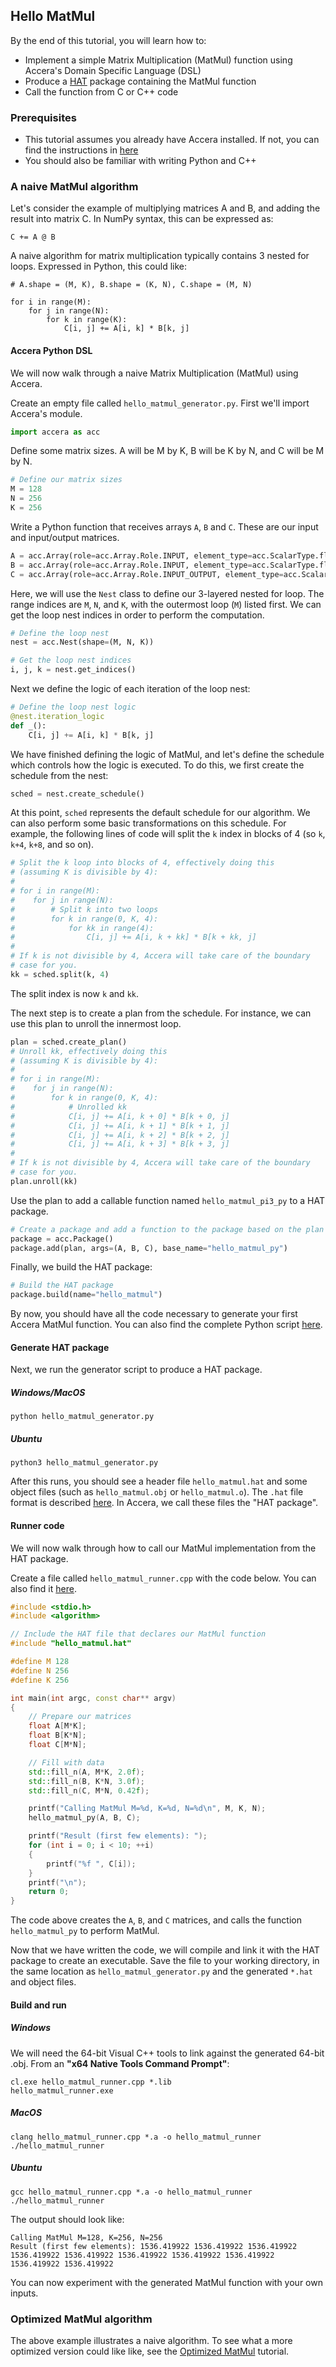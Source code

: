 [//]: # (Project: Accera)
[//]: # (Version: v1.2.14)

## Hello MatMul

By the end of this tutorial, you will learn how to:

* Implement a simple Matrix Multiplication (MatMul) function using Accera's Domain Specific Language (DSL)
* Produce a [HAT](https://github.com/microsoft/hat) package containing the MatMul function
* Call the function from C or C++ code

### Prerequisites

* This tutorial assumes you already have Accera installed. If not, you can find the instructions in [here](../Install/README.md)
* You should also be familiar with writing Python and C++

### A naive MatMul algorithm

Let's consider the example of multiplying matrices A and B, and adding the result into matrix C. In NumPy syntax, this can be expressed as:

```
C += A @ B
```

A naive algorithm for matrix multiplication typically contains 3 nested for loops. Expressed in Python, this could like:

```
# A.shape = (M, K), B.shape = (K, N), C.shape = (M, N)

for i in range(M):
    for j in range(N):
        for k in range(K):
            C[i, j] += A[i, k] * B[k, j]
```

#### Accera Python DSL

We will now walk through a naive Matrix Multiplication (MatMul) using Accera.

Create an empty file called `hello_matmul_generator.py`. First we'll import Accera's module.

```python
import accera as acc
```

Define some matrix sizes. A will be M by K, B will be K by N, and C will be M by N.

```python
# Define our matrix sizes
M = 128
N = 256
K = 256
```

Write a Python function that receives arrays `A`, `B` and `C`. These are our input and input/output matrices.

```python
A = acc.Array(role=acc.Array.Role.INPUT, element_type=acc.ScalarType.float32, shape=(M, K))
B = acc.Array(role=acc.Array.Role.INPUT, element_type=acc.ScalarType.float32, shape=(K, N))
C = acc.Array(role=acc.Array.Role.INPUT_OUTPUT, element_type=acc.ScalarType.float32, shape=(M, N))
```

Here, we will use the `Nest` class to define our 3-layered nested for loop. The range indices are `M`, `N`, and `K`, with the outermost loop (`M`) listed first. We can get the loop nest indices in order to perform the computation.

```python
# Define the loop nest
nest = acc.Nest(shape=(M, N, K))

# Get the loop nest indices
i, j, k = nest.get_indices()
```

Next we define the logic of each iteration of the loop nest:
```python
# Define the loop nest logic
@nest.iteration_logic
def _():
    C[i, j] += A[i, k] * B[k, j]
```

We have finished defining the logic of MatMul, and let's define the schedule which controls how the logic is executed. To do this, we first create the schedule from the nest:

```python
sched = nest.create_schedule()
```

At this point, `sched` represents the default schedule for our algorithm. We can also perform some basic transformations on this schedule. For example, the following lines of code will split the `k` index in blocks of 4 (so `k`, `k+4`, `k+8`, and so on).

```python
# Split the k loop into blocks of 4, effectively doing this
# (assuming K is divisible by 4):
#
# for i in range(M):
#    for j in range(N):
#        # Split k into two loops
#        for k in range(0, K, 4):
#            for kk in range(4):
#                C[i, j] += A[i, k + kk] * B[k + kk, j]
#
# If k is not divisible by 4, Accera will take care of the boundary
# case for you.
kk = sched.split(k, 4)
```

The split index is now `k` and `kk`.

The next step is to create a plan from the schedule. For instance, we can use this plan to unroll the innermost loop.

```python
plan = sched.create_plan()
# Unroll kk, effectively doing this
# (assuming K is divisible by 4):
#
# for i in range(M):
#    for j in range(N):
#        for k in range(0, K, 4):
#            # Unrolled kk
#            C[i, j] += A[i, k + 0] * B[k + 0, j]
#            C[i, j] += A[i, k + 1] * B[k + 1, j]
#            C[i, j] += A[i, k + 2] * B[k + 2, j]
#            C[i, j] += A[i, k + 3] * B[k + 3, j]
#
# If k is not divisible by 4, Accera will take care of the boundary
# case for you.
plan.unroll(kk)
```

Use the plan to add a callable function named `hello_matmul_pi3_py` to a HAT package.

```python
# Create a package and add a function to the package based on the plan
package = acc.Package()
package.add(plan, args=(A, B, C), base_name="hello_matmul_py")
```

Finally, we build the HAT package:
```python
# Build the HAT package
package.build(name="hello_matmul")
```

By now, you should have all the code necessary to generate your first Accera MatMul function. You can also find the complete Python script [here](hello_matmul/hello_matmul_generator.py).

#### Generate HAT package

Next, we run the generator script to produce a HAT package.

##### Windows/MacOS

```shell
python hello_matmul_generator.py
```

##### Ubuntu

```shell
python3 hello_matmul_generator.py
```

After this runs, you should see a header file `hello_matmul.hat` and some object files (such as `hello_matmul.obj` or `hello_matmul.o`). The `.hat` file format is described [here](https://github.com/microsoft/hat). In Accera, we call these files the "HAT package".

#### Runner code

We will now walk through how to call our MatMul implementation from the HAT package.

Create a file called `hello_matmul_runner.cpp` with the code below. You can also find it [here](hello_matmul/hello_matmul_runner.cpp).

```cpp
#include <stdio.h>
#include <algorithm>

// Include the HAT file that declares our MatMul function
#include "hello_matmul.hat"

#define M 128
#define N 256
#define K 256

int main(int argc, const char** argv)
{
    // Prepare our matrices
    float A[M*K];
    float B[K*N];
    float C[M*N];

    // Fill with data
    std::fill_n(A, M*K, 2.0f);
    std::fill_n(B, K*N, 3.0f);
    std::fill_n(C, M*N, 0.42f);

    printf("Calling MatMul M=%d, K=%d, N=%d\n", M, K, N);
    hello_matmul_py(A, B, C);

    printf("Result (first few elements): ");
    for (int i = 0; i < 10; ++i)
    {
        printf("%f ", C[i]);
    }
    printf("\n");
    return 0;
}
```

The code above creates the `A`, `B`, and `C` matrices, and calls the function `hello_matmul_py` to perform MatMul.

Now that we have written the code, we will compile and link it with the HAT package to create an executable. Save the file to your working directory, in the same location as `hello_matmul_generator.py` and the generated `*.hat` and object files.

#### Build and run

##### Windows

We will need the 64-bit Visual C++ tools to link against the generated 64-bit .obj. From an __"x64 Native Tools Command Prompt"__:

```
cl.exe hello_matmul_runner.cpp *.lib
hello_matmul_runner.exe
```

##### MacOS

```
clang hello_matmul_runner.cpp *.a -o hello_matmul_runner
./hello_matmul_runner
```

##### Ubuntu

```
gcc hello_matmul_runner.cpp *.a -o hello_matmul_runner
./hello_matmul_runner
```

The output should look like:

```
Calling MatMul M=128, K=256, N=256
Result (first few elements): 1536.419922 1536.419922 1536.419922 1536.419922 1536.419922 1536.419922 1536.419922 1536.419922 1536.419922 1536.419922
```

You can now experiment with the generated MatMul function with your own inputs.

### Optimized MatMul algorithm

The above example illustrates a naive algorithm. To see what a more optimized version could like like, see the [Optimized MatMul](./Optimized_MatMul.md) tutorial.
